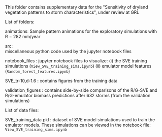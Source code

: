 This folder contains supplementary data for the "Sensitivity of dryland vegetation patterns to storm characteristics", under review at GRL

List of folders:

animations: 
	Sample pattern animations for the exploratory simulations with R = 282 mm/year

src:  
 	miscellaneous python code used by the jupyter notebook files

notebook_files : 
	jupyter notebook files to visualize: 
	(i) the SVE training simulations (`View_SVE_training_sims.ipynb`)
	(ii) emulator model features (`Random_forest_features.ipynb`)

SVE_tr-10,d-1.6 :
	contains figures from the training data


validation_figures :
	contains side-by-side comparisons of the R/G-SVE and R/G-emulator biomass predictions after 632 storms (from the validation simulations)

List of data files:

SVE_training_data.pkl : dataset of SVE model simulations used to train the emulator models. These simulations can be viewed in the notebook file: `View_SVE_training_sims.ipynb`


